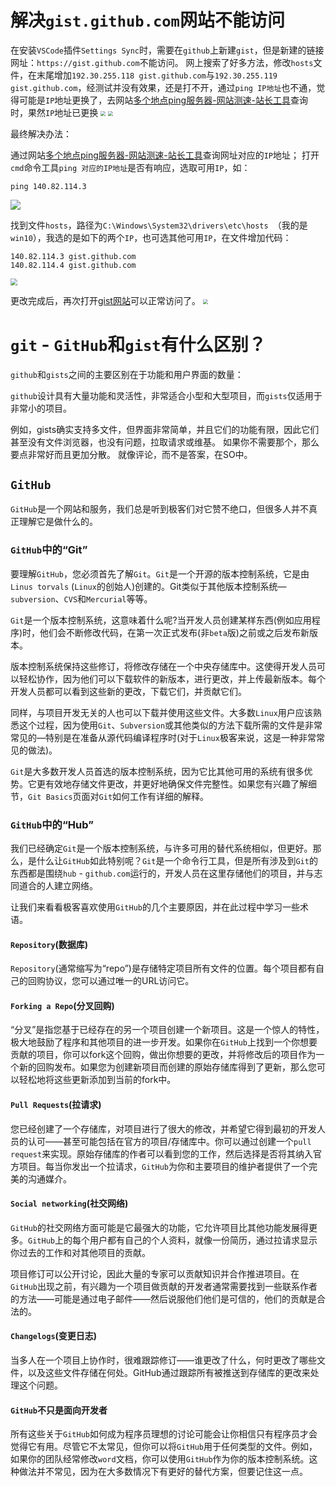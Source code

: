 # 解决`gist.github.com`网站不能访问
在安装`VSCode`插件`Settings Sync`时，需要在`github`上新建`gist`，但是新建的链接网址：`https://gist.github.com`不能访问。
网上搜索了好多方法，修改`hosts`文件，在末尾增加`192.30.255.118 gist.github.com`与`192.30.255.119 gist.github.com`，经测试并没有效果，还是打不开，通过`ping IP地址`也不通，觉得可能是`IP`地址更换了，去网站[多个地点ping服务器-网站测速-站长工具](http://ping.chinaz.com)查询时，果然`IP`地址已更换
<img src="https://cdn.jsdelivr.net/gh/kxc0/tu_chuang/Blog/202208031624068.png" style="zoom:50%;" />
<img src="https://cdn.jsdelivr.net/gh/kxc0/tu_chuang/Blog/202208031623994.png" style="zoom:50%;" />

最终解决办法：

通过网站[多个地点ping服务器-网站测速-站长工具](http://ping.chinaz.com)查询网址对应的`IP`地址；
打开`cmd`命令工具`ping 对应的IP地址`是否有响应，选取可用`IP`，如：

```
ping 140.82.114.3
```
<img src="https://cdn.jsdelivr.net/gh/kxc0/tu_chuang/Blog/202208031755224.jpeg"  />


找到文件`hosts`，路径为`C:\Windows\System32\drivers\etc\hosts `（我的是`win10`），我选的是如下的两个`IP`，也可选其他可用`IP`，在文件增加代码：
```
140.82.114.3 gist.github.com
140.82.114.4 gist.github.com
```
<img src="https://cdn.jsdelivr.net/gh/kxc0/tu_chuang/Blog/202208031755306.jpeg" style="zoom: 67%;" />

更改完成后，再次打开[gist网站](https://gist.github.com/)可以正常访问了。
<img src="https://cdn.jsdelivr.net/gh/kxc0/tu_chuang/Blog/202208031756035.jpeg" style="zoom:50%;" />



# `git` - `GitHub`和`gist`有什么区别？
`github`和`gists`之间的主要区别在于功能和用户界面的数量：

`github`设计具有大量功能和灵活性，非常适合小型和大型项目，而`gists`仅适用于非常小的项目。

例如，gists确实支持多文件，但界面非常简单，并且它们的功能有限，因此它们甚至没有文件浏览器，也没有问题，拉取请求或维基。 如果你不需要那个，那么要点非常好而且更加分散。 就像评论，而不是答案，在SO中。

## `GitHub`
`GitHub`是一个网站和服务，我们总是听到极客们对它赞不绝口，但很多人并不真正理解它是做什么的。
### `GitHub`中的“Git”
要理解`GitHub`，您必须首先了解`Git`。`Git`是一个开源的版本控制系统，它是由`Linus torvals` (`Linux`的创始人)创建的。Git类似于其他版本控制系统—`subversion`、`CVS`和`Mercurial`等等。

`Git`是一个版本控制系统，这意味着什么呢?当开发人员创建某样东西(例如应用程序)时，他们会不断修改代码，在第一次正式发布(非`beta`版)之前或之后发布新版本。

版本控制系统保持这些修订，将修改存储在一个中央存储库中。这使得开发人员可以轻松协作，因为他们可以下载软件的新版本，进行更改，并上传最新版本。每个开发人员都可以看到这些新的更改，下载它们，并贡献它们。

同样，与项目开发无关的人也可以下载并使用这些文件。大多数`Linux`用户应该熟悉这个过程，因为使用`Git`、`Subversion`或其他类似的方法下载所需的文件是非常常见的—特别是在准备从源代码编译程序时(对于`Linux`极客来说，这是一种非常常见的做法)。

`Git`是大多数开发人员首选的版本控制系统，因为它比其他可用的系统有很多优势。它更有效地存储文件更改，并更好地确保文件完整性。如果您有兴趣了解细节，`Git Basics`页面对`Git`如何工作有详细的解释。

### `GitHub`中的“Hub”
我们已经确定`Git`是一个版本控制系统，与许多可用的替代系统相似，但更好。那么，是什么让`GitHub`如此特别呢？`Git`是一个命令行工具，但是所有涉及到`Git`的东西都是围绕`hub` - `github.com`运行的，开发人员在这里存储他们的项目，并与志同道合的人建立网络。

让我们来看看极客喜欢使用`GitHub`的几个主要原因，并在此过程中学习一些术语。

#### `Repository`(数据库)
`Repository`(通常缩写为“repo”)是存储特定项目所有文件的位置。每个项目都有自己的回购协议，您可以通过唯一的URL访问它。

#### `Forking a Repo`(分叉回购)
“分叉”是指您基于已经存在的另一个项目创建一个新项目。这是一个惊人的特性，极大地鼓励了程序和其他项目的进一步开发。如果你在`GitHub`上找到一个你想要贡献的项目，你可以fork这个回购，做出你想要的更改，并将修改后的项目作为一个新的回购发布。如果您为创建新项目而创建的原始存储库得到了更新，那么您可以轻松地将这些更新添加到当前的fork中。

#### `Pull Requests`(拉请求)
您已经创建了一个存储库，对项目进行了很大的修改，并希望它得到最初的开发人员的认可——甚至可能包括在官方的项目/存储库中。你可以通过创建一个`pull request`来实现。原始存储库的作者可以看到您的工作，然后选择是否将其纳入官方项目。每当你发出一个拉请求，`GitHub`为你和主要项目的维护者提供了一个完美的沟通媒介。

#### `Social networking`(社交网络)
`GitHub`的社交网络方面可能是它最强大的功能，它允许项目比其他功能发展得更多。`GitHub`上的每个用户都有自己的个人资料，就像一份简历，通过拉请求显示你过去的工作和对其他项目的贡献。

项目修订可以公开讨论，因此大量的专家可以贡献知识并合作推进项目。在`GitHub`出现之前，有兴趣为一个项目做贡献的开发者通常需要找到一些联系作者的方法——可能是通过电子邮件——然后说服他们他们是可信的，他们的贡献是合法的。

#### `Changelogs`(变更日志)
当多人在一个项目上协作时，很难跟踪修订——谁更改了什么，何时更改了哪些文件，以及这些文件存储在何处。GitHub通过跟踪所有被推送到存储库的更改来处理这个问题。

#### `GitHub`不只是面向开发者
所有这些关于`GitHub`如何成为程序员理想的讨论可能会让你相信只有程序员才会觉得它有用。尽管它不太常见，但你可以将`GitHub`用于任何类型的文件。例如，如果你的团队经常修改`word`文档，你可以使用`GitHub`作为你的版本控制系统。这种做法并不常见，因为在大多数情况下有更好的替代方案，但要记住这一点。

